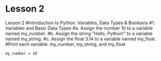 # Lesson 2 

Lesson 2
#Introduction to Python: Variables, Data Types & Booleans
#1. Variables and Basic Data Types
    #a. Assign the number 10 to a variable named my_number.
    #b. Assign the string "Hello, Python!" to a variable named my_string.
    #c. Assign the float 3.14 to a variable named my_float.
    #Print each variable: my_number, my_string, and my_float

    my_number = 10